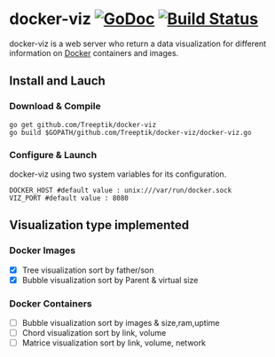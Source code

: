 # docker-viz [![GoDoc](https://godoc.org/github.com/Treeptik/docker-viz?status.svg)](https://godoc.org/github.com/Treeptik/docker-viz) [![Build Status](https://travis-ci.org/Treeptik/docker-viz.svg)](https://travis-ci.org/Treeptik/docker-viz)
docker-viz is a web server who return a data visualization for different information on [Docker](http://www.dockers.com) containers and images.

## Install and Lauch
### Download & Compile
```
go get github.com/Treeptik/docker-viz
go build $GOPATH/github.com/Treeptik/docker-viz/docker-viz.go
```

### Configure & Launch
docker-viz using two system variables for its configuration.
```
DOCKER_HOST #default value : unix:///var/run/docker.sock
VIZ_PORT #default value : 8080
```


## Visualization type implemented
### Docker Images
- [x] Tree visualization sort by father/son
- [x] Bubble visualization sort by Parent & virtual size

### Docker Containers
- [ ] Bubble visualization sort by images & size,ram,uptime
- [ ] Chord visualization sort by link, volume
- [ ] Matrice visualization sort by link, volume, network